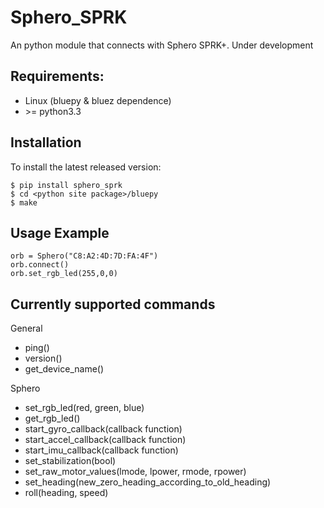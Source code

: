 Sphero_SPRK
============
An python module that connects with Sphero SPRK+. Under development

Requirements:
--------------------
- Linux (bluepy & bluez dependence)
- \>= python3.3 

Installation
--------------------
To install the latest released version:

	$ pip install sphero_sprk
	$ cd <python site package>/bluepy
	$ make

Usage Example
---------------------------

	orb = Sphero("C8:A2:4D:7D:FA:4F")
	orb.connect()
	orb.set_rgb_led(255,0,0)


Currently supported commands
----------------------------------
 
 General
 - ping()
 - version()
 - get_device_name()


 Sphero
 - set_rgb_led(red, green, blue)
 - get_rgb_led()
 - start_gyro_callback(callback function)
 - start_accel_callback(callback function)
 - start_imu_callback(callback function)
 - set_stabilization(bool)
 - set_raw_motor_values(lmode, lpower, rmode, rpower)
 - set_heading(new_zero_heading_according_to_old_heading)
 - roll(heading, speed)
